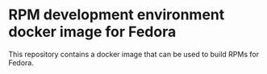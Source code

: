 RPM development environment docker image for Fedora
===================================================
This repository contains a docker image that can be used to build RPMs for Fedora.
